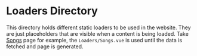 # Loaders Directory

This directory holds different static loaders to be used in the website. They are just placeholders that are visible when a content is being loaded. Take [Songs](https://eggsy.xyz/me/songs) page for example, the `Loaders/Songs.vue` is used until the data is fetched and page is generated.
